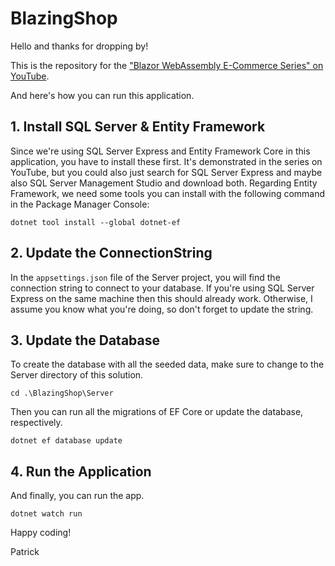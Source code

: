 # BlazingShop

Hello and thanks for dropping by!

This is the repository for the ["Blazor WebAssembly E-Commerce Series" on YouTube](https://www.youtube.com/watch?v=ITk2MTFpiA4&list=PLF1jhYUTnHo6oK14WD3D_abbluAj0aiRb&ab_channel=PatrickGod).

And here's how you can run this application.

## 1. Install SQL Server & Entity Framework

Since we're using SQL Server Express and Entity Framework Core in this application, you have to install these first.
It's demonstrated in the series on YouTube, but you could also just search for SQL Server Express and maybe also SQL Server Management Studio and download both.
Regarding Entity Framework, we need some tools you can install with the following command in the Package Manager Console:

`dotnet tool install --global dotnet-ef`

## 2. Update the ConnectionString

In the `appsettings.json` file of the Server project, you will find the connection string to connect to your database.
If you're using SQL Server Express on the same machine then this should already work. Otherwise, I assume you know what you're doing, so don't forget to update the string.

## 3. Update the Database

To create the database with all the seeded data, make sure to change to the Server directory of this solution.

`cd .\BlazingShop\Server`

Then you can run all the migrations of EF Core or update the database, respectively.

`dotnet ef database update`

## 4. Run the Application

And finally, you can run the app.

`dotnet watch run`

Happy coding!

Patrick
